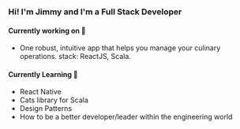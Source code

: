 ### Hi! I'm Jimmy and I'm a Full Stack Developer

#### Currently working on 🚧
- One robust, intuitive app that helps you manage your culinary operations. stack: ReactJS, Scala.

#### Currently Learning 🌱
- React Native
- Cats library for Scala
- Design Patterns
- How to be a better developer/leader within the engineering world
<!--
**JimmyGuarin/JimmyGuarin** is a ✨ _special_ ✨ repository because its `README.md` (this file) appears on your GitHub profile.

Here are some ideas to get you started:

- 🔭 I’m currently working on ...
- 🌱 I’m currently learning ...
- 👯 I’m looking to collaborate on ...
- 🤔 I’m looking for help with ...
- 💬 Ask me about ...
- 📫 How to reach me: ...
- 😄 Pronouns: ...
- ⚡ Fun fact: ...
-->
